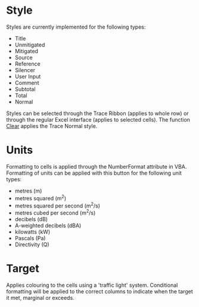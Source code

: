 # Style

Styles are currently implemented for the following types:
* Title
* Unmitigated
* Mitigated
* Source
* Reference
* Silencer
* User Input
* Comment
* Subtotal
* Total
* Normal

Styles can be selected through the Trace Ribbon (applies to whole row) or through the regular Excel interface (applies to selected cells). The function [Clear](https://github.com/Moosevellous/Trace/wiki/Row-Functions#clear) applies the Trace Normal style.

# Units

Formatting to cells is applied through the NumberFormat attribute in VBA. Formatting of units can be applied with this button for the following unit types:

* metres (m)
* metres squared (m<sup>2</sup>)
* metres squared per second (m<sup>2</sup>/s)
* metres cubed per second (m<sup>2</sup>/s)
* decibels (dB)
* A-weighted decibels (dBA)
* kilowatts (kW)
* Pascals (Pa)
* Directivity (Q)

# Target

Applies colouring to the cells using a 'traffic light' system. Conditional formatting will be applied to the correct columns to indicate when the target it met, marginal or exceeds.